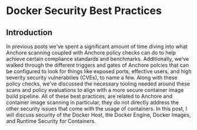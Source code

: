 # Docker Security Best Practices

## Introduction

In previous posts we've spent a significant amount of time diving into what Anchore scanning coupled with Anchore policy checks can do to help achieve certain compliance standards and benchmarks. Additionally, we've walked through the different triggers and gates of Anchore polcies that can be configured to look for things like exposed ports, effective users, and high severity security vulnerabilies (CVEs), to name a few. Along with these policy checks, we've discussed the necessary tooling needed around these scans and policy evaluations to align with a more secure container image build pipeline. All of these best practices, are related to Anchore and container image scanning in particular, they do not directly address the other security issues that come with the usage of containers. In this post, I will discuss security of the Docker Host, the Docker Engine, Docker Images, and Runtime Security for Containers. 
